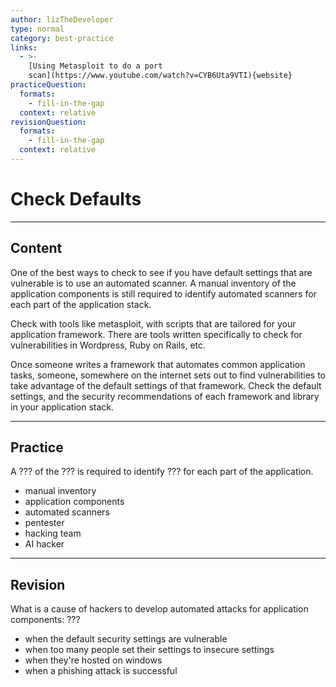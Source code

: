 ```yaml
---
author: lizTheDeveloper
type: normal
category: best-practice
links:
  - >-
    [Using Metasploit to do a port
    scan](https://www.youtube.com/watch?v=CYB6Uta9VTI){website}
practiceQuestion:
  formats:
    - fill-in-the-gap
  context: relative
revisionQuestion:
  formats:
    - fill-in-the-gap
  context: relative
---
```


# Check Defaults


---

## Content

One of the best ways to check to see if you have default settings that are vulnerable is to use an automated scanner. A manual inventory of the application components is still required to identify automated scanners for each part of the application stack.

Check with tools like metasploit, with scripts that are tailored for your application framework. There are tools written specifically to check for vulnerabilities in Wordpress, Ruby on Rails, etc.

Once someone writes a framework that automates common application tasks, someone, somewhere on the internet sets out to find vulnerabilities to take advantage of the default settings of that framework. Check the default settings, and the security recommendations of each framework and library in your application stack.


---

## Practice

A ??? of the ??? is required to identify ??? for each part of the application.

- manual inventory
- application components
- automated scanners
- pentester
- hacking team
- AI hacker


---

## Revision

What is a cause of hackers to develop automated attacks for application components:
???

- when the default security settings are vulnerable
- when too many people set their settings to insecure settings
- when they're hosted on windows
- when a phishing attack is successful
